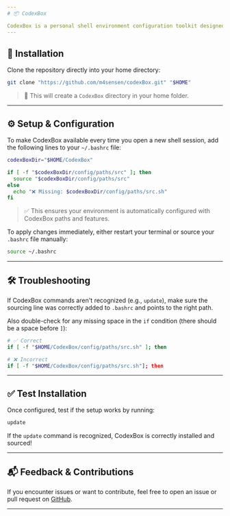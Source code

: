 ```yaml
---
# 📦 CodexBox

CodexBox is a personal shell environment configuration toolkit designed to boost your terminal experience with helpful aliases, functions, and modular scripting.
---
```


## 🚀 Installation

Clone the repository directly into your home directory:

```bash
git clone "https://github.com/m4sensen/codexBox.git" "$HOME"
```

> 📝 This will create a `CodexBox` directory in your home folder.

---

## ⚙️ Setup & Configuration

To make CodexBox available every time you open a new shell session, add the following lines to your `~/.bashrc` file:

```bash
codexBoxDir="$HOME/CodexBox"

if [ -f "$codexBoxDir/config/paths/src" ]; then
  source "$codexBoxDir/config/paths/src"
else
  echo "❌ Missing: $codexBoxDir/config/paths/src.sh"
fi

```

> ✅ This ensures your environment is automatically configured with CodexBox paths and features.

To apply changes immediately, either restart your terminal or source your `.bashrc` file manually:

```bash
source ~/.bashrc
```

---

## 🛠️ Troubleshooting

If CodexBox commands aren't recognized (e.g., `update`), make sure the sourcing line was correctly added to `.bashrc` and points to the right path.

Also double-check for any missing space in the `if` condition (there should be a space before `]`):

```bash
# ✅ Correct
if [ -f "$HOME/CodexBox/config/paths/src.sh" ]; then

# ❌ Incorrect
if [ -f "$HOME/CodexBox/config/paths/src.sh"]; then
```

---

## ✅ Test Installation

Once configured, test if the setup works by running:

```bash
update
```

If the `update` command is recognized, CodexBox is correctly installed and sourced!

---

## 📬 Feedback & Contributions

If you encounter issues or want to contribute, feel free to open an issue or pull request on [GitHub](https://github.com/m4sensen/codexBox).

---

